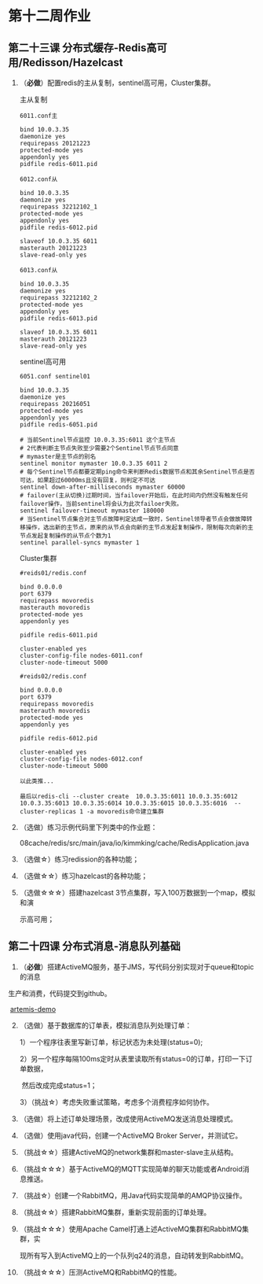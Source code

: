 # 第十二周作业

## 第二十三课 分布式缓存-Redis高可用/Redisson/Hazelcast

1. （**必做**）配置redis的主从复制，sentinel高可用，Cluster集群。 

   主从复制

   ```
   6011.conf主
   
   bind 10.0.3.35
   daemonize yes
   requirepass 20121223
   protected-mode yes
   appendonly yes
   pidfile redis-6011.pid
   
   6012.conf从
   
   bind 10.0.3.35
   daemonize yes
   requirepass 32212102_1
   protected-mode yes
   appendonly yes
   pidfile redis-6012.pid
   
   slaveof 10.0.3.35 6011
   masterauth 20121223
   slave-read-only yes
   
   6013.conf从
   
   bind 10.0.3.35
   daemonize yes
   requirepass 32212102_2
   protected-mode yes
   appendonly yes
   pidfile redis-6013.pid
   
   slaveof 10.0.3.35 6011
   masterauth 20121223
   slave-read-only yes
   ```

   sentinel高可用

   ```
   6051.conf sentinel01
   
   bind 10.0.3.35
   daemonize yes
   requirepass 20216051
   protected-mode yes
   appendonly yes
   pidfile redis-6051.pid
   
   # 当前Sentinel节点监控 10.0.3.35:6011 这个主节点
   # 2代表判断主节点失败至少需要2个Sentinel节点节点同意
   # mymaster是主节点的别名
   sentinel monitor mymaster 10.0.3.35 6011 2
   # 每个Sentinel节点都要定期ping命令来判断Redis数据节点和其余Sentinel节点是否可达，如果超过60000ms且没有回复，则判定不可达
   sentinel down-after-milliseconds mymaster 60000
   # failover(主从切换)过期时间，当failover开始后，在此时间内仍然没有触发任何failover操作，当前sentinel将会认为此次failoer失败。 
   sentinel failover-timeout mymaster 180000
   # 当Sentinel节点集合对主节点故障判定达成一致时，Sentinel领导者节点会做故障转移操作，选出新的主节点，原来的从节点会向新的主节点发起复制操作，限制每次向新的主节点发起复制操作的从节点个数为1
   sentinel parallel-syncs mymaster 1
   ```

   Cluster集群

   ```
   #reids01/redis.conf
   
   bind 0.0.0.0
   port 6379
   requirepass movoredis
   masterauth movoredis
   protected-mode yes
   appendonly yes
   
   pidfile redis-6011.pid
   
   cluster-enabled yes
   cluster-config-file nodes-6011.conf
   cluster-node-timeout 5000
   
   #reids02/redis.conf
   
   bind 0.0.0.0
   port 6379
   requirepass movoredis
   masterauth movoredis
   protected-mode yes
   appendonly yes
   
   pidfile redis-6012.pid
   
   cluster-enabled yes
   cluster-config-file nodes-6012.conf
   cluster-node-timeout 5000
   
   以此类推...
   
   最后以redis-cli --cluster create  10.0.3.35:6011 10.0.3.35:6012 10.0.3.35:6013 10.0.3.35:6014 10.0.3.35:6015 10.0.3.35:6016  --cluster-replicas 1 -a movoredis命令建立集群
   ```

   

2. （选做）练习示例代码里下列类中的作业题： 

   08cache/redis/src/main/java/io/kimmking/cache/RedisApplication.java 

3. （选做☆）练习redission的各种功能； 

4. （选做☆☆）练习hazelcast的各种功能； 

5. （选做☆☆☆）搭建hazelcast 3节点集群，写入100万数据到一个map，模拟和演 

   示高可用；

## 第二十四课 分布式消息-消息队列基础

1. （**必做**）搭建ActiveMQ服务，基于JMS，写代码分别实现对于queue和topic的消息 

生产和消费，代码提交到github。 

​		[artemis-demo](https://github.com/Movosoft/JAVA-01/tree/main/Week_12/artemis-demo)

2. （选做）基于数据库的订单表，模拟消息队列处理订单： 

   1）一个程序往表里写新订单，标记状态为未处理(status=0); 

   2）另一个程序每隔100ms定时从表里读取所有status=0的订单，打印一下订单数据， 

   ​	  然后改成完成status=1； 

   3）（挑战☆）考虑失败重试策略，考虑多个消费程序如何协作。 

3. （选做）将上述订单处理场景，改成使用ActiveMQ发送消息处理模式。 

4. （选做）使用java代码，创建一个ActiveMQ Broker Server，并测试它。

5. （挑战☆☆）搭建ActiveMQ的network集群和master-slave主从结构。 

6. （挑战☆☆☆）基于ActiveMQ的MQTT实现简单的聊天功能或者Android消息推送。 

7. （挑战☆）创建一个RabbitMQ，用Java代码实现简单的AMQP协议操作。 

8. （挑战☆☆）搭建RabbitMQ集群，重新实现前面的订单处理。 

9. （挑战☆☆☆）使用Apache Camel打通上述ActiveMQ集群和RabbitMQ集群，实 

   现所有写入到ActiveMQ上的一个队列q24的消息，自动转发到RabbitMQ。 

10. （挑战☆☆☆）压测ActiveMQ和RabbitMQ的性能。